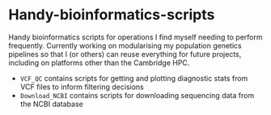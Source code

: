 # Handy-bioinformatics-scripts
Handy bioinformatics scripts for operations I find myself needing to perform frequently. Currently working on modularising my population genetics pipelines so that I (or others) can reuse everything for future projects, including on platforms other than the Cambridge HPC.

- `VCF_QC` contains scripts for getting and plotting diagnostic stats from VCF files to inform filtering decisions
- `Download_NCBI` contains scripts for downloading sequencing data from the NCBI database
